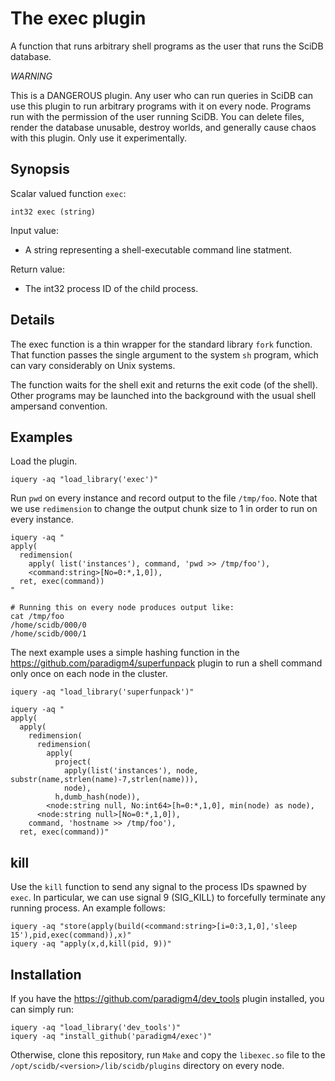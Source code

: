 #  The exec plugin

A function that runs arbitrary shell programs as the user that runs the SciDB
database.

 *WARNING*

This is a DANGEROUS plugin. Any user who can run queries in SciDB can use this
plugin to run arbitrary programs with it on every node. Programs run with the
permission of the user running SciDB. You can delete files, render the database
unusable, destroy worlds, and generally cause chaos with this plugin. Only use
it experimentally.


## Synopsis

Scalar valued function `exec`:
```
int32 exec (string)
```

Input value:

* A string representing a shell-executable command line statment.

Return value:

* The int32 process ID of the child process.

## Details

The exec function is a thin wrapper for the standard library `fork`
function. That function passes the single argument to the system `sh`
program, which can vary considerably on Unix systems.

The function waits for the shell exit and returns the exit code (of the shell).
Other  programs may be launched into the background with the usual shell
ampersand convention.

## Examples

Load the plugin.
```
iquery -aq "load_library('exec')"
```

Run `pwd` on every instance and record output to the file `/tmp/foo`. Note
that we use `redimension` to change the output chunk size to 1 in order to
run on every instance.

```
iquery -aq "
apply(
  redimension(
    apply( list('instances'), command, 'pwd >> /tmp/foo'),
    <command:string>[No=0:*,1,0]),
  ret, exec(command))
"

# Running this on every node produces output like:
cat /tmp/foo 
/home/scidb/000/0
/home/scidb/000/1
```

The next example uses a simple hashing function in the
https://github.com/paradigm4/superfunpack plugin to run a shell command only
once on each node in the cluster.

```
iquery -aq "load_library('superfunpack')"

iquery -aq "
apply(
  apply(
    redimension(
      redimension(
        apply(
          project(
            apply(list('instances'), node, substr(name,strlen(name)-7,strlen(name))),
            node),
          h,dumb_hash(node)),
        <node:string null, No:int64>[h=0:*,1,0], min(node) as node),
      <node:string null>[No=0:*,1,0]),
    command, 'hostname >> /tmp/foo'),
  ret, exec(command))"
```


## kill

Use the `kill` function to send any signal to the process IDs spawned by `exec`. In
particular, we can use signal 9 (SIG_KILL) to forcefully terminate any running process.
An example follows:
```
iquery -aq "store(apply(build(<command:string>[i=0:3,1,0],'sleep 15'),pid,exec(command)),x)"
iquery -aq "apply(x,d,kill(pid, 9))"
```

## Installation

If you have the https://github.com/paradigm4/dev_tools plugin installed, you can simply run:
```
iquery -aq "load_library('dev_tools')"
iquery -aq "install_github('paradigm4/exec')"
```

Otherwise, clone this repository, run `Make` and copy the `libexec.so` file to the
`/opt/scidb/<version>/lib/scidb/plugins` directory on every node. 
